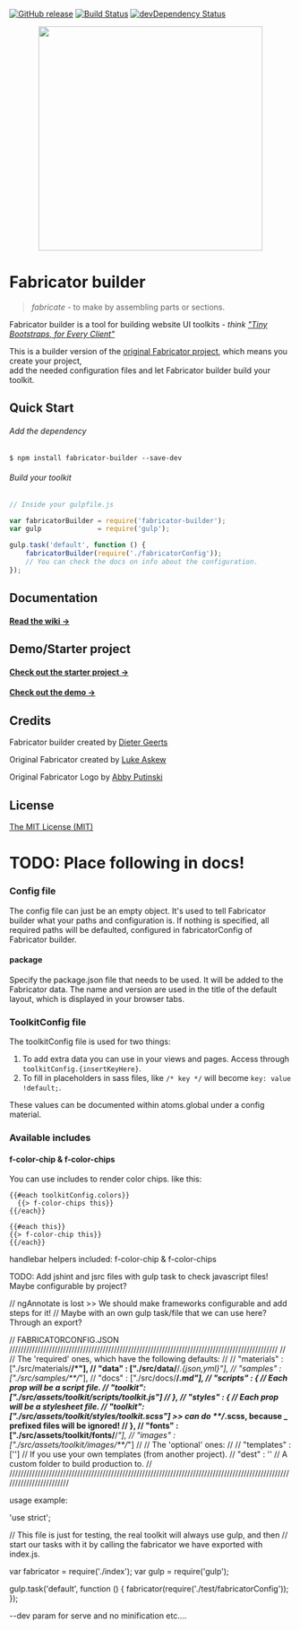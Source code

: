 [![GitHub release](https://img.shields.io/github/release/dietergeerts/fabricator-builder.svg)]()
[![Build Status](https://travis-ci.org/dietergeerts/fabricator-builder.svg)](https://travis-ci.org/dietergeerts/fabricator-builder)
[![devDependency Status](https://david-dm.org/dietergeerts/fabricator-builder/dev-status.svg)](https://david-dm.org/dietergeerts/fabricator-builder#info=devDependencies)

<p align="center">
  <img src="https://rawgit.com/dietergeerts/fabricator/master/logo.svg" width="400">
</p>

# Fabricator builder

> _fabricate_ - to make by assembling parts or sections.

Fabricator builder is a tool for building website UI toolkits - _think ["Tiny Bootstraps, for Every Client"](http://daverupert.com/2013/04/responsive-deliverables/#tiny-bootstraps-for-every-client)_

This is a builder version of the [original Fabricator project](https://github.com/fbrctr/fabricator), 
which means you create your project,  
add the needed configuration files and let Fabricator builder build your toolkit.

## Quick Start

###### Add the dependency

```
$ npm install fabricator-builder --save-dev
```

###### Build your toolkit

```javascript
// Inside your gulpfile.js

var fabricatorBuilder = require('fabricator-builder');
var gulp              = require('gulp');

gulp.task('default', function () {
    fabricatorBuilder(require('./fabricatorConfig'));
    // You can check the docs on info about the configuration.
});
```

## Documentation

#### [Read the wiki →](https://github.com/dietergeerts/fabricator-builder/wiki)

## Demo/Starter project

#### [Check out the starter project →](https://github.com/dietergeerts/fabricator-starter)
#### [Check out the demo →](http://www.dworks.be/fabricator-builder-demo/)

## Credits

Fabricator builder created by [Dieter Geerts](https://github.com/dietergeerts)

Original Fabricator created by [Luke Askew](http://twitter.com/lukeaskew)

Original Fabricator Logo by [Abby Putinski](https://abbyputinski.com/)

## License

[The MIT License (MIT)](http://opensource.org/licenses/mit-license.php)







# TODO: Place following in docs!

### Config file

The config file can just be an empty object. It's used to tell Fabricator builder what your paths and configuration is.
If nothing is specified, all required paths will be defaulted, configured in fabricatorConfig of Fabricator builder.

#### package

Specify the package.json file that needs to be used. It will be added to the Fabricator data.
The name and version are used in the title of the default layout, which is displayed in your browser tabs.

### ToolkitConfig file

The toolkitConfig file is used for two things:
 
1. To add extra data you can use in your views and pages. Access through `toolkitConfig.{insertKeyHere}`.
2. To fill in placeholders in sass files, like `/* key */` will become `key: value !default;`.

These values can be documented within atoms.global under a config material.

### Available includes

#### f-color-chip & f-color-chips

You can use includes to render color chips. like this:

```
{{#each toolkitConfig.colors}}
  {{> f-color-chips this}}
{{/each}}
```
```
{{#each this}}
{{> f-color-chip this}}
{{/each}}
```



handlebar helpers included: f-color-chip & f-color-chips

TODO: Add jshint and jsrc files with gulp task to check javascript files! Maybe configurable by project?

// ngAnnotate is lost >> We should make frameworks configurable and add steps for it!
// Maybe with an own gulp task/file that we can use here? Through an export?

// FABRICATORCONFIG.JSON ///////////////////////////////////////////////////////////////////////////////////////////////
//
// The 'required' ones, which have the following defaults:
//
//	"materials" : ["./src/materials/**/*"],
//	"data"      : ["./src/data/**/*.{json,yml}"],
//	"samples"   : ["./src/samples/**/*"],
//	"docs"      : ["./src/docs/**/*.md"],
//	"scripts"   : {  // Each prop will be a script file.
// 		"toolkit": ["./src/assets/toolkit/scripts/toolkit.js"]
// 	},
//	"styles"    : {  // Each prop will be a stylesheet file.
// 		"toolkit": ["./src/assets/toolkit/styles/toolkit.scss"] >> can do **/*.scss, because _ prefixed files will be ignored!
// 	},
//	"fonts"     : ["./src/assets/toolkit/fonts/**/*"],
//	"images"    : ["./src/assets/toolkit/images/**/*"]
//
// The 'optional' ones:
//
//  "templates"          : ['']  // If you use your own templates (from another project).
//	"dest"      :  ''   // A custom folder to build production to.
//
////////////////////////////////////////////////////////////////////////////////////////////////////////////////////////


usage example: 

'use strict';

// This file is just for testing, the real toolkit will always use gulp, and then
// start our tasks with it by calling the fabricator we have exported with index.js.

var fabricator = require('./index');
var gulp       = require('gulp');

gulp.task('default', function () {
	fabricator(require('./test/fabricatorConfig'));
});


--dev param for serve and no minification etc....
